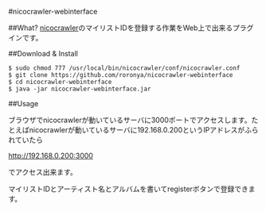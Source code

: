 #nicocrawler-webinterface

##What?
[nicocrawler](https://github.com/roronya/nicocrawler)のマイリストIDを登録する作業をWeb上で出来るプラグインです。

##Download & Install

    $ sudo chmod 777 /usr/local/bin/nicocrawler/conf/nicocrawler.conf
    $ git clone https://github.com/roronya/nicocrawler-webinterface
	$ cd nicocrawler-webinterface
	$ java -jar nicocrawler-webinterface.jar

##Usage

ブラウザでnicocrawlerが動いているサーバに3000ポートでアクセスします。たとえばnicocrawlerが動いているサーバに192.168.0.200というIPアドレスがふられていたら

http://192.168.0.200:3000

でアクセス出来ます。

マイリストIDとアーティスト名とアルバムを書いてregisterボタンで登録できます。

